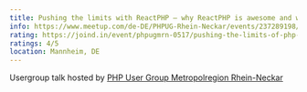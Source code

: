 ```yaml
---
title: Pushing the limits with ReactPHP – why ReactPHP is awesome and why you should care
info: https://www.meetup.com/de-DE/PHPUG-Rhein-Neckar/events/237289198/
rating: https://joind.in/event/phpugmrn-0517/pushing-the-limits-of-php-with-reactphp
ratings: 4/5
location: Mannheim, DE
---
```

Usergroup talk hosted by <a href="https://www.meetup.com/de-DE/PHPUG-Rhein-Neckar/">PHP User Group Metropolregion Rhein-Neckar</a>
